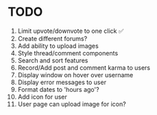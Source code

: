 # TODO

1. Limit upvote/downvote to one click &#x2705;
2. Create different forums?
3. Add ability to upload images
4. Style thread/comment components
5. Search and sort features
6. Record/Add post and comment karma to users
7. Display window on hover over username
8. Display error messages to user
9. Format dates to 'hours ago'?
10. Add icon for user
11. User page can upload image for icon?
